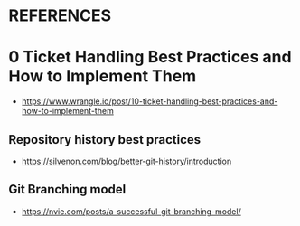 # REFERENCES
# 0 Ticket Handling Best Practices and How to Implement Them
* https://www.wrangle.io/post/10-ticket-handling-best-practices-and-how-to-implement-them

## Repository history best practices
* https://silvenon.com/blog/better-git-history/introduction

## Git Branching model
* https://nvie.com/posts/a-successful-git-branching-model/